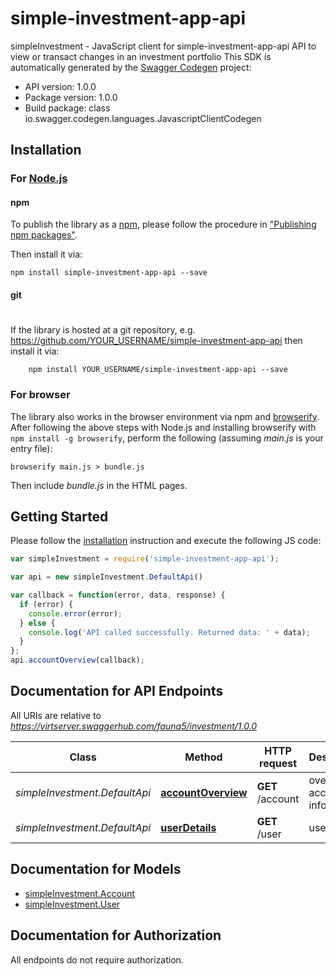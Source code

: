# simple-investment-app-api

simpleInvestment - JavaScript client for simple-investment-app-api
API to view or transact changes in an investment portfolio
This SDK is automatically generated by the [Swagger Codegen](https://github.com/swagger-api/swagger-codegen) project:

- API version: 1.0.0
- Package version: 1.0.0
- Build package: class io.swagger.codegen.languages.JavascriptClientCodegen

## Installation

### For [Node.js](https://nodejs.org/)

#### npm

To publish the library as a [npm](https://www.npmjs.com/),
please follow the procedure in ["Publishing npm packages"](https://docs.npmjs.com/getting-started/publishing-npm-packages).

Then install it via:

```shell
npm install simple-investment-app-api --save
```

#### git
#
If the library is hosted at a git repository, e.g.
https://github.com/YOUR_USERNAME/simple-investment-app-api
then install it via:

```shell
    npm install YOUR_USERNAME/simple-investment-app-api --save
```

### For browser

The library also works in the browser environment via npm and [browserify](http://browserify.org/). After following
the above steps with Node.js and installing browserify with `npm install -g browserify`,
perform the following (assuming *main.js* is your entry file):

```shell
browserify main.js > bundle.js
```

Then include *bundle.js* in the HTML pages.

## Getting Started

Please follow the [installation](#installation) instruction and execute the following JS code:

```javascript
var simpleInvestment = require('simple-investment-app-api');

var api = new simpleInvestment.DefaultApi()

var callback = function(error, data, response) {
  if (error) {
    console.error(error);
  } else {
    console.log('API called successfully. Returned data: ' + data);
  }
};
api.accountOverview(callback);

```

## Documentation for API Endpoints

All URIs are relative to *https://virtserver.swaggerhub.com/fauna5/investment/1.0.0*

Class | Method | HTTP request | Description
------------ | ------------- | ------------- | -------------
*simpleInvestment.DefaultApi* | [**accountOverview**](docs/DefaultApi.md#accountOverview) | **GET** /account | overview of account information
*simpleInvestment.DefaultApi* | [**userDetails**](docs/DefaultApi.md#userDetails) | **GET** /user | user details


## Documentation for Models

 - [simpleInvestment.Account](docs/Account.md)
 - [simpleInvestment.User](docs/User.md)


## Documentation for Authorization

 All endpoints do not require authorization.

